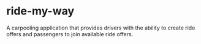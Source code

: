 # ride-my-way
A carpooling application that provides drivers with the ability to create ride offers and passengers to join available ride offers.
